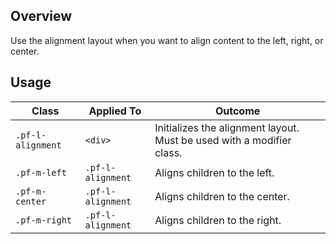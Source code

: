 ## Overview

Use the alignment layout when you want to align content to the left, right, or center.

## Usage

| Class | Applied To | Outcome |
| -- | -- | -- |
| `.pf-l-alignment` | `<div>` | Initializes the alignment layout. Must be used with a modifier class.|
| `.pf-m-left` |  `.pf-l-alignment` | Aligns children to the left. |
| `.pf-m-center` |  `.pf-l-alignment` | Aligns children to the center. |
| `.pf-m-right` |  `.pf-l-alignment` | Aligns children to the right. |
